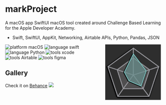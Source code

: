 # markProject
A macOS app SwiftUI macOS tool created around Challenge Based Learning for the Apple Developer Academy.
* Swift, SwiftUI, AppKit, Networking, Airtable APIs, Python, Pandas, JSON
<img align="right" width="180" height="180" src="markAppIcon.png">
<p align="left">
<img src="https://img.shields.io/badge/macOS-000000?style=for-the-badge&logo=ios&logoColor=white" alt= "platform macOS"/> 
<img src="https://img.shields.io/badge/Swift-FA7343?style=for-the-badge&logo=swift&logoColor=white" alt= "language swift"/> 
<img src="https://img.shields.io/badge/Python-3776AB?style=for-the-badge&logo=python&logoColor=white" alt= "language Python"/> 
<img src="https://img.shields.io/badge/XCode-147EFB?style=for-the-badge&logo=xcode&logoColor=white" alt= "tools xcode"/>
<img src="https://img.shields.io/badge/AirTable-18BFFF?style=for-the-badge&logo=airtable&logoColor=white" alt= "tools Airtable"/> 
<img src="https://img.shields.io/badge/Figma-F24E1E?style=for-the-badge&logo=figma&logoColor=white" alt= "tools figma"/> 
</p>

## Gallery

Check it on [Behance](https://www.behance.net/gallery/175057147/mark-Apple-Developer-Academy)
<a href="https://www.behance.net/gallery/175057147/mark-Apple-Developer-Academy"><img src="BehanceFinal.pdf"> </a>

